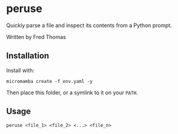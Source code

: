 # peruse

Quickly parse a file and inspect its contents from a Python prompt.

Written by Fred Thomas

## Installation

Install with:
```shell
micromamba create -f env.yaml -y
```

Then place this folder, or a symlink to it on your `PATH`.

## Usage

```
peruse <file_1> <file_2> <...> <file_n>
```
